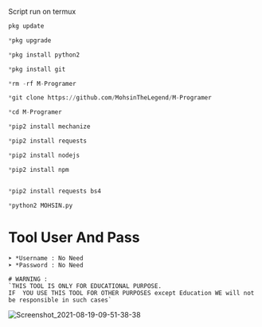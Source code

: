 Script run on termux 
``` python
pkg update

*pkg upgrade

*pkg install python2 

*pkg install git 

*rm -rf M-Programer

*git clone https://github.com/MohsinTheLegend/M-Programer

*cd M-Programer

*pip2 install mechanize

*pip2 install requests

*pip2 install nodejs 

*pip2 install npm 


*pip2 install requests bs4

*python2 MOHSIN.py
```

# Tool User And Pass
```
➤ *Username : No Need
➤ *Password : No Need

# WARNING :
`THIS TOOL IS ONLY FOR EDUCATIONAL PURPOSE.
IF  YOU USE THIS TOOL FOR OTHER PURPOSES except Education WE will not be responsible in such cases`
```

![Screenshot_2021-08-19-09-51-38-38](https://user-images.githubusercontent.com/72184388/130054696-abe2c618-6194-4ae5-ab57-5699c69087ce.jpg)
